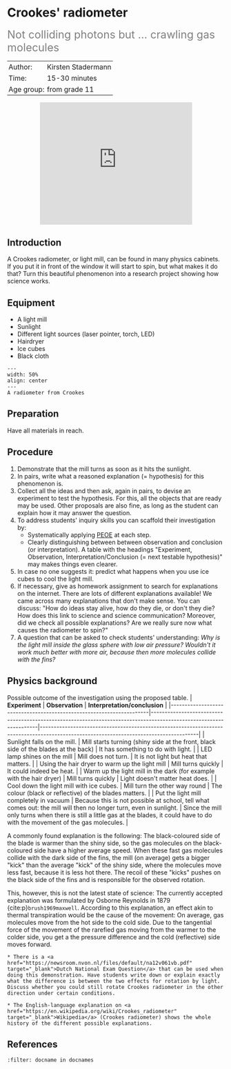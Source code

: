 # Crookes' radiometer
<span style="font-size: 25px; color: gray;">Not colliding photons but ... crawling gas molecules</span> 

<table style="width: 100%; border-collapse: collapse; border: none;">
    <tr style="background-color: var(--background-color);">  
        <td style="text-align: left; padding: 3px; border: none; color: var(--text-color)">Author:</td>
        <td style="text-align: left; padding: 3px; border: none; color: var(--text-color)">Kirsten Stadermann</td>
    </tr>
    <tr style="background-color: var(--background-color);"> 
        <td style="text-align: left; padding: 3px; border: none; color: var(--text-color)">Time:</td>
        <td style="text-align: left; padding: 3px; border: none; color: var(--text-color)">15-30 minutes</td>
    </tr>
    <tr style="background-color: var(--background-color);"> 
        <td style="text-align: left; padding: 3px; border: none; color: var(--text-color)">Age group:</td>
        <td style="text-align: left; padding: 3px; border: none; color: var(--text-color)">from grade 11</td>
    </tr>
</table>

<div style="display: flex; justify-content: center;">
    <div style="position: relative; width: 70%; height: 0; padding-bottom: 56.25%;">
        <iframe
            src="https://www.youtube.com/embed/6q4MZDgPy8I?si=A--qq_CQlIKZzKwg"
            style="position: absolute; top: 0; left: 0; width: 100%; height: 100%;"
            frameborder="0"
            allow="accelerometer; autoplay; clipboard-write; encrypted-media; gyroscope; picture-in-picture"
            allowfullscreen
        ></iframe>
    </div>
</div>

## Introduction
A Crookes radiometer, or light mill, can be found in many physics cabinets. If you put it in front of the window it will start to spin, but what makes it do that? Turn this beautiful phenomenon into a research project showing how science works.

## Equipment
- A light mill 
- Sunlight
- Different light sources (laser pointer, torch, LED)
- Hairdryer 
- Ice cubes 
- Black cloth

```{figure} demo59_figure1.jpg
---
width: 50%
align: center
---
A radiometer from Crookes
```

## Preparation
Have all materials in reach.

## Procedure
1.	Demonstrate that the mill turns as soon as it hits the sunlight.
2.	In pairs, write what a reasoned explanation (= hypothesis) for this phenomenon is. 
3.	Collect all the ideas and then ask, again in pairs, to devise an experiment to test the hypothesis. For this, all the objects that are ready may be used. Other proposals are also fine, as long as the student can explain how it may answer the question.
4.	To address students' inquiry skills you can scaffold their investigation by:
    -	Systematically applying [PEOE](../../Pedagogy/PoE.md) at each step.
    -	Clearly distinguishing between  between observation and conclusion (or interpretation). A table with the headings "Experiment, Observation, Interpretation/Conclusion 
(= next testable hypothesis)" may makes things even clearer.	
5.	In case no one suggests it: predict what happens when you use ice cubes to cool the light mill. 
6.	If necessary, give as homework assignment to search for explanations on the internet. There are lots of different explanations available! We came across many explanations that don't make sense. You can discuss: "How do ideas stay alive, how do they die, or don't they die? How does this link to science and science communication? Moreover, did we check all possible explanations? Are we really sure now what causes the radiometer to spin?"
7.	A question that can be asked to check students' understanding: *Why is the light mill inside the glass sphere with low air pressure? Wouldn't it work much better with more air, because then more molecules collide with the fins?*

## Physics background
Possible outcome of the investigation using the proposed table.
| **Experiment**                                                       | **Observation**                                                                                                   | **Interpretation/conclusion**                                                                                                         |
|----------------------------------------------------------------------|-------------------------------------------------------------------------------------------------------------------|---------------------------------------------------------------------------------------------------------------------------------------|
| Sunlight falls on the mill.                                          | Mill starts turning (shiny side at the front, black side of the blades at the back)                               | It has something to do with light.                                                                                                    |
| LED lamp shines on the mill                                          | Mill does not turn.                                                                                               | It is not light but heat that matters.                                                                                                |
| Using the hair dryer to warm up the light mill                       | Mill turns quickly                                                                                                | It could indeed be heat.                                                                                                              |
| Warm up the light mill in the dark (for example with the hair dryer) | Mill turns quickly                                                                                                | Light doesn't matter heat does.                                                                                                       |
| Cool down the light mill with ice cubes.                             | Mill turn the other way round                                                                                     | The colour (black or reflective) of the blades matters.                                                                               |
| Put the light mill completely in vacuum                              | Because this is not possible at school, tell what comes out: the mill will then no longer turn, even in sunlight. | Since the mill only turns when there is still a little gas at the blades, it could have to do with the movement of the gas molecules. |


A commonly found explanation is the following: The black-coloured side of the blade is warmer than the shiny side, so the gas molecules on the black-coloured side have a higher average speed. When these fast gas molecules collide with the dark side of the fins, the mill (on average) gets a bigger "kick" than the average "kick" of the shiny side, where the molecules move less fast, because it is less hot there. The recoil of these "kicks" pushes on the black side of the fins and is responsible for the observed rotation.

This, however, this is not the latest state of science: The currently accepted explanation was formulated by Osborne Reynolds in 1879 {cite:p}`brush1969maxwell`. According to this explanation, an effect akin to thermal transpiration would be the cause of the movement: On average, gas molecules move from the hot side to the cold side. Due to the tangential force of the movement of the rarefied gas moving from the warmer to the colder side, you get a the pressure difference and the cold (reflective) side moves forward.

```{tip}
* There is a <a href="https://newsroom.nvon.nl/files/default/na12v061vb.pdf" target="_blank">Dutch National Exam Question</a> that can be used when doing this demonstration. Have students write down or explain exactly what the difference is between the two effects for rotation by light. Discuss whether you could still rotate Crookes radiometer in the other direction under certain conditions.

* The English-language explanation on <a href="https://en.wikipedia.org/wiki/Crookes_radiometer" target="_blank">Wikipedia</a> (Crookes radiometer) shows the whole history of the different possible explanations.
```

## References
```{bibliography}
:filter: docname in docnames
```
